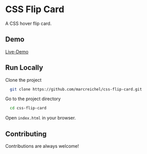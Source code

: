 # CSS Flip Card

A CSS hover flip card.


## Demo

[Live-Demo](https://marcreichel.github.io/css-flip-card/)


## Run Locally

Clone the project

```bash
  git clone https://github.com/marcreichel/css-flip-card.git
```

Go to the project directory

```bash
  cd css-flip-card
```

Open `index.html` in your browser.


## Contributing

Contributions are always welcome!
